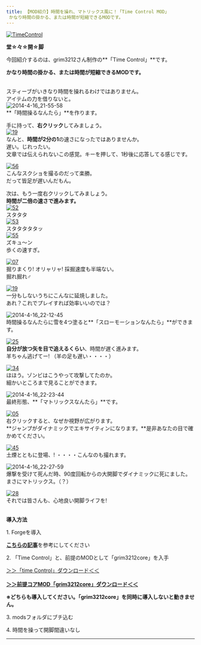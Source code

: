 ```yaml
---
title: 【MOD紹介】時間を操れ、マトリックス風に！「Time Control MOD」
 かなり時間の掛かる、または時間が短縮できるMODです。
---
```


[![TimeControl](https://cdn-ak.f.st-hatena.com/images/fotolife/s/sasigume/20210208/20210208180057.png)](#f/8/f869d9ac.png "TimeControl")

**堂☆々☆開☆脚** 

今回紹介するのは、grim3212さん制作の**「Time Control」**です。

**かなり時間の掛かる、または時間が短縮できるMODです。** 

   
スティーブがいきなり時間を操れるわけではありません。  
アイテムの力を借りないと。  
![2014-4-16_21-55-58](https://cdn-ak.f.st-hatena.com/images/fotolife/s/sasigume/20210208/20210208142839.jpg)  
**「時間操るなんたら」**を作ります。

手に持って、**右クリック**してみましょう。  
[![19](https://cdn-ak.f.st-hatena.com/images/fotolife/s/sasigume/20210208/20210208133850.png)](#3/c/3c3eef26.png "19")  
なんと、**時間が2分の1**の速さになったではありませんか。  
遅い。じれったい。  
文章では伝えられないこの感覚。キーを押して、1秒後に応答してる感じです。

[![56](https://cdn-ak.f.st-hatena.com/images/fotolife/s/sasigume/20210208/20210208132132.png)](#2/5/258f590f.png "56")  
こんなスクショを撮るのだって楽勝。  
だって皆足が遅いんだもん。

次は、もう一度右クリックしてみましょう。  
**時間が二倍の速さで進みます。**  
[![52](https://cdn-ak.f.st-hatena.com/images/fotolife/s/sasigume/20210208/20210208150324.png)](#8/8/88891901.png "52")  
スタタタ  
[![53](https://cdn-ak.f.st-hatena.com/images/fotolife/s/sasigume/20210208/20210208180352.png)](#f/a/faf289a6.png "53")  
スタタタタタッ  
[![55](https://cdn-ak.f.st-hatena.com/images/fotolife/s/sasigume/20210208/20210208130500.png)](#1/3/1385da83.png "55")  
ズキュ～ン  
歩くの速すぎ。

[![07](https://cdn-ak.f.st-hatena.com/images/fotolife/s/sasigume/20210208/20210208133359.png)](#3/7/37622e44.png "07")  
掘りまくり! オリャリャ! 採掘速度も半端ない。  
掘れ掘れ♂

[![19](https://cdn-ak.f.st-hatena.com/images/fotolife/s/sasigume/20210208/20210208150917.png)](#8/f/8f4e4fb1.png "19")  
一分もしないうちにこんなに延焼しました。  
あれ？これでプレイすれば効率いいのでは？

![2014-4-16_22-12-45](https://cdn-ak.f.st-hatena.com/images/fotolife/s/sasigume/20210208/20210208132736.jpg)  
時間操るなんたらに雪を4つ塗ると**「スローモーションなんたら」**ができます。

[![25](https://cdn-ak.f.st-hatena.com/images/fotolife/s/sasigume/20210208/20210208163035.png)](#e/1/e127c610.png "25")  
**自分が放つ矢を目で追えるくらい**、時間が遅く進みます。  
羊ちゃん逃げてー! （羊の足も遅い・・・・）

[![34](https://cdn-ak.f.st-hatena.com/images/fotolife/s/sasigume/20210208/20210208155731.png)](#b/e/be309d6c.png "34")  
ほほう。ゾンビはこうやって攻撃してたのか。  
細かいところまで見ることができます。

![2014-4-16_22-23-44](https://cdn-ak.f.st-hatena.com/images/fotolife/s/sasigume/20210208/20210208155147.jpg)  
最終形態、**「マトリックスなんたら」**です。  
  
[![05](https://cdn-ak.f.st-hatena.com/images/fotolife/s/sasigume/20210208/20210208163109.png)](#e/1/e1ce76aa.png "05")  
右クリックすると、なぜか視野が広がります。  
**ジャンプがダイナミックでエキサイティンになります。**是非あなたの目で確かめてください。

[![45](https://cdn-ak.f.st-hatena.com/images/fotolife/s/sasigume/20210208/20210208153011.png)](#a/3/a33d575b.png "45")  
土煙とともに登場、! ・・・・こんなのも撮れます。

![2014-4-16_22-27-59](https://www.napoan.com/wp-content/uploads/imgs/3/1/31dec58c.jpg)  
爆撃を受けて死んだ時、90度回転からの大開脚でダイナミックに死にました。  
まさにマトリックス。（？）

[![28](https://cdn-ak.f.st-hatena.com/images/fotolife/s/sasigume/20210208/20210208162747.png)](#d/c/dce7bff9.png "28")  
それでは皆さんも、心地良い開脚ライフを!  
 

**導入方法**

1\. Forgeを導入

[**こちらの記事**](/new-way-to-install-mod/)を参考にしてください

2\. 「Time Control」と、前提のMODとして「grim3212core」を入手

[＞＞「time Control」ダウンロード＜＜  
](http://grim3212.wikispaces.com/Time+Control "下の方に「download here」があります。")  
**[＞＞前提コアMOD「grim3212core」ダウンロード＜＜](http://grim3212.wikispaces.com/Grim3212+Core "下の方に「download here」があります。")**

**※どちらも導入してください。「grim3212core」を同時に導入しないと動きません。**

3\. modsフォルダにブチ込む

4\. 時間を操って開脚間違いなし

---
